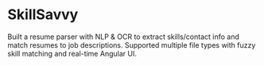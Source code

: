 # SkillSavvy
Built a resume parser with NLP &amp; OCR to extract skills/contact info and match resumes to job descriptions. Supported multiple file types with fuzzy skill matching and real-time Angular UI.
